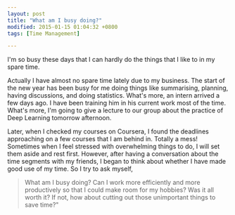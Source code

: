 ```yaml
---
layout: post
title: "What am I busy doing?"
modified: 2015-01-15 01:04:32 +0800
tags: [Time Management]

---
```


I'm so busy these days that I can hardly do the things that I like to in my spare time. 

Actually I have almost no spare time lately due to my business. The start of the new year has been busy for me doing things like summarising, planning, having discussions, and doing statistics. What's more, an intern arrived a few days ago. I have been training him in his current work most of the time. What's more, I'm going to give a lecture to our group about the practice of Deep Learning tomorrow afternoon. 

Later, when I checked my courses on Coursera, I found the deadlines approaching on a few courses that I am behind in. Totally a mess! Sometimes when I feel stressed with overwhelming things to do, I will set them aside and rest first. However, after having a conversation about the time segments with my friends, I began to think about whether I have made good use of my time. So I try to ask myself, 

> What am I busy doing? Can I work more efficiently and more productively so that I could make room for my hobbies? Was it all worth it? If not, how about cutting out those unimportant things to save time?"